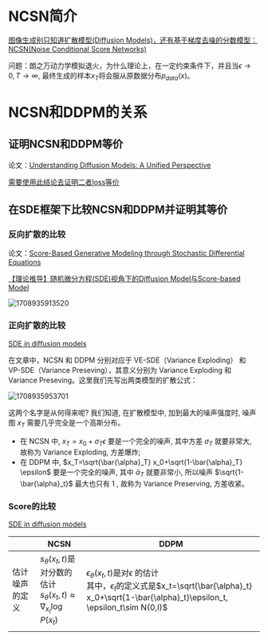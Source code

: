 # NCSN简介

[图像生成别只知道扩散模型(Diffusion Models)，还有基于梯度去噪的分数模型：NCSN(Noise Conditional Score Networks)](https://zhuanlan.zhihu.com/p/597490389)

问题：朗之万动力学模拟退火，为什么理论上，在一定约束条件下，并且当$\epsilon\rightarrow 0, T\rightarrow\infty$, 最终生成的样本$x_T$将会服从原数据分布$p_{data}(x)$。

# NCSN和DDPM的关系

## 证明NCSN和DDPM等价

论文：[Understanding Diffusion Models: A Unified Perspective](https://arxiv.org/abs/2208.11970)

[需要使用此结论去证明二者loss等价](https://www.tandfonline.com/doi/abs/10.1198/jasa.2011.tm11181)

## 在SDE框架下比较NCSN和DDPM并证明其等价

### 反向扩散的比较

论文：[Score-Based Generative Modeling through Stochastic Differential Equations](https://arxiv.org/abs/2011.13456)

[【理论推导】随机微分方程(SDE)视角下的Diffusion Model与Score-based Model ](https://blog.csdn.net/fnoi2014xtx/article/details/129871986)


![1708935913520](assets/1708935913520.png)

### 正向扩散的比较

[SDE in diffusion models](https://blog.csdn.net/weixin_44966641/article/details/135541595)

在文章中，NCSN 和 DDPM 分别对应于 VE-SDE（Variance Exploding） 和 VP-SDE（Variance Preseving），其意义分别为 Variance Exploding 和 Variance Preseving。这里我们先写出两类模型的扩散公式：


![1708935953701](assets/1708935953701.png)

这两个名字是从何得来呢? 我们知道, 在扩散模型中, 加到最大的噪声强度时, 噪声图 $x_T$ 需要几乎完全是一个高斯分布。

* 在 NCSN 中, $x_T=x_0+\sigma_T \epsilon$ 要是一个完全的噪声, 其中方差 $\sigma_T$ 就要非常大, 故称为 Variance Exploding, 方差爆炸;
* 在 DDPM 中, $x_T=\sqrt{\bar{\alpha}_T} x_0+\sqrt{1-\bar{\alpha}_T} \epsilon$ 要是一个完全的噪声, 其中 $\bar{\alpha}_T$ 就要非常小, 所以噪声 $\sqrt{1-\bar{\alpha}_t}$ 最大也只有 1 , 故称为 Variance Preserving, 方差收紧。

### Score的比较

[SDE in diffusion models](https://blog.csdn.net/weixin_44966641/article/details/135541595)

|                | NCSN                                                                                     | DDPM                                                                                          |
| -------------- | ---------------------------------------------------------------------------------------- | --------------------------------------------------------------------------------------------- |
| 估计噪声的定义 | $s_\theta(x_t,t)$是对分数的估计<br />$s_\theta(x_t,t)\approx\nabla_{x_t}\log P(x_t)$ | $\epsilon_\theta(x_t,t)$是对$\epsilon$ 的估计<br/> 其中，$\epsilon_t$的定义式是$x_t=\sqrt{\bar{\alpha}_t} x_0+\sqrt{1-\bar{\alpha}_t}\epsilon_t, \epsilon_t\sim N(0,I)$ |
|                |                                                                                          |                                                                                               |
